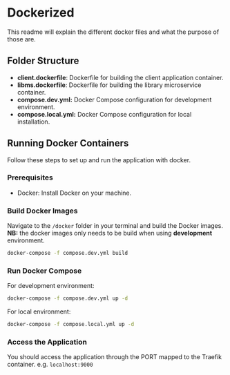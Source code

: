 # Dockerized

This readme will explain the different docker files
and what the purpose of those are.

## Folder Structure

- **client.dockerfile**: Dockerfile for building
  the client application container.
- **libms.dockerfile**: Dockerfile for building the library microservice container.
- **compose.dev.yml:** Docker Compose configuration for development environment.
- **compose.local.yml:** Docker Compose configuration for local installation.

## Running Docker Containers

Follow these steps to set up and run the application with docker.

### Prerequisites

- Docker: Install Docker on your machine.

### Build Docker Images

Navigate to the `/docker` folder in your terminal and build the Docker images.
**NB:** the docker images only needs to be build when using **development** environment.

```sh
docker-compose -f compose.dev.yml build
```

### Run Docker Compose

For development environment:

```bash
docker-compose -f compose.dev.yml up -d
```

For local environment:

```bash
docker-compose -f compose.local.yml up -d
```

### Access the Application

You should access the application through the PORT mapped to the Traefik container.
e.g. `localhost:9000`

